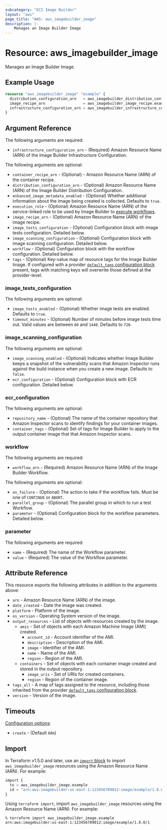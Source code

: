 ```yaml
---
subcategory: "EC2 Image Builder"
layout: "aws"
page_title: "AWS: aws_imagebuilder_image"
description: |-
    Manages an Image Builder Image
---
```


# Resource: aws_imagebuilder_image

Manages an Image Builder Image.

## Example Usage

```terraform
resource "aws_imagebuilder_image" "example" {
  distribution_configuration_arn   = aws_imagebuilder_distribution_configuration.example.arn
  image_recipe_arn                 = aws_imagebuilder_image_recipe.example.arn
  infrastructure_configuration_arn = aws_imagebuilder_infrastructure_configuration.example.arn
}
```

## Argument Reference

The following arguments are required:

* `infrastructure_configuration_arn` - (Required) Amazon Resource Name (ARN) of the Image Builder Infrastructure Configuration.

The following arguments are optional:

* `container_recipe_arn` - (Optional) - Amazon Resource Name (ARN) of the container recipe.
* `distribution_configuration_arn` - (Optional) Amazon Resource Name (ARN) of the Image Builder Distribution Configuration.
* `enhanced_image_metadata_enabled` - (Optional) Whether additional information about the image being created is collected. Defaults to `true`.
* `execution_role` - (Optional) Amazon Resource Name (ARN) of the service-linked role to be used by Image Builder to [execute workflows](https://docs.aws.amazon.com/imagebuilder/latest/userguide/manage-image-workflows.html).
* `image_recipe_arn` - (Optional) Amazon Resource Name (ARN) of the image recipe.
* `image_tests_configuration` - (Optional) Configuration block with image tests configuration. Detailed below.
* `image_scanning_configuration` - (Optional) Configuration block with image scanning configuration. Detailed below.
* `workflow` - (Optional) Configuration block with the workflow configuration. Detailed below.
* `tags` - (Optional) Key-value map of resource tags for the Image Builder Image. If configured with a provider [`default_tags` configuration block](https://registry.terraform.io/providers/hashicorp/aws/latest/docs#default_tags-configuration-block) present, tags with matching keys will overwrite those defined at the provider-level.

### image_tests_configuration

The following arguments are optional:

* `image_tests_enabled` - (Optional) Whether image tests are enabled. Defaults to `true`.
* `timeout_minutes` - (Optional) Number of minutes before image tests time out. Valid values are between `60` and `1440`. Defaults to `720`.

### image_scanning_configuration

The following arguments are optional:

* `image_scanning_enabled` - (Optional) Indicates whether Image Builder keeps a snapshot of the vulnerability scans that Amazon Inspector runs against the build instance when you create a new image. Defaults to `false`.
* `ecr_configuration` - (Optional) Configuration block with ECR configuration. Detailed below.

### ecr_configuration

The following arguments are optional:

* `repository_name` - (Optional) The name of the container repository that Amazon Inspector scans to identify findings for your container images.
* `container_tags` - (Optional) Set of tags for Image Builder to apply to the output container image that that Amazon Inspector scans.

### workflow

The following arguments are required:

* `workflow_arn` - (Required) Amazon Resource Name (ARN) of the Image Builder Workflow.

The following arguments are optional:

* `on_failure` - (Optional) The action to take if the workflow fails. Must be one of `CONTINUE` or `ABORT`.
* `parallel_group` - (Optional) The parallel group in which to run a test Workflow.
* `parameter` - (Optional) Configuration block for the workflow parameters. Detailed below.

### parameter

The following arguments are required:

* `name` - (Required) The name of the Workflow parameter.
* `value` - (Required) The value of the Workflow parameter.

## Attribute Reference

This resource exports the following attributes in addition to the arguments above:

* `arn` - Amazon Resource Name (ARN) of the image.
* `date_created` - Date the image was created.
* `platform` - Platform of the image.
* `os_version` - Operating System version of the image.
* `output_resources` - List of objects with resources created by the image.
    * `amis` - Set of objects with each Amazon Machine Image (AMI) created.
        * `account_id` - Account identifier of the AMI.
        * `description` - Description of the AMI.
        * `image` - Identifier of the AMI.
        * `name` - Name of the AMI.
        * `region` - Region of the AMI.
    * `containers` - Set of objects with each container image created and stored in the output repository.
        * `image_uris` - Set of URIs for created containers.
        * `region` - Region of the container image.
* `tags_all` - A map of tags assigned to the resource, including those inherited from the provider [`default_tags` configuration block](https://registry.terraform.io/providers/hashicorp/aws/latest/docs#default_tags-configuration-block).
* `version` - Version of the image.

## Timeouts

[Configuration options](https://developer.hashicorp.com/terraform/language/resources/syntax#operation-timeouts):

* `create` - (Default `60m`)

## Import

In Terraform v1.5.0 and later, use an [`import` block](https://developer.hashicorp.com/terraform/language/import) to import `aws_imagebuilder_image` resources using the Amazon Resource Name (ARN). For example:

```terraform
import {
  to = aws_imagebuilder_image.example
  id = "arn:aws:imagebuilder:us-east-1:123456789012:image/example/1.0.0/1"
}
```

Using `terraform import`, import `aws_imagebuilder_image` resources using the Amazon Resource Name (ARN). For example:

```console
% terraform import aws_imagebuilder_image.example arn:aws:imagebuilder:us-east-1:123456789012:image/example/1.0.0/1
```
